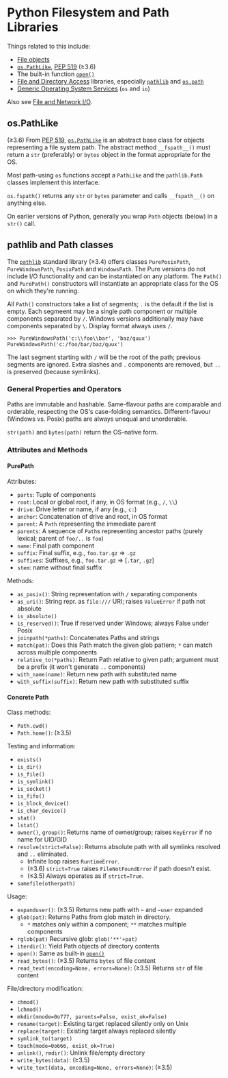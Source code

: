 Python Filesystem and Path Libraries
====================================

Things related to this include:
* [File objects]
* [`os.PathLike`], [PEP 519] \(≥3.6)
* The built-in function [`open()`]
* [File and Directory Access][stdlib-filedir] libraries,
  especially [`pathlib`] and [`os.path`]
* [Generic Operating System Services][stdlib-genos] (`os` and `io`)

Also see [File and Network I/O](io.md).


os.PathLike
-----------

(≥3.6) From [PEP 519], [`os.PathLike`] is an abstract base class for
objects representing a file system path. The abstract method
`__fspath__()` must return a `str` (preferably) or `bytes` object in
the format appropriate for the OS.

Most path-using `os` functions accept a `PathLike` and the
`pathlib.Path` classes implement this interface.

`os.fspath()` returns any `str` or `bytes` parameter and calls
`__fspath__()` on anything else.

On earlier versions of Python, generally you wrap `Path` objects
(below) in a `str()` call.


pathlib and Path classes
------------------------

The [`pathlib`] standard library (≥3.4) offers classes `PurePosixPath`,
`PureWindowsPath`, `PosixPath` and `WindowsPath`. The Pure versions do
not include I/O functionality and can be instantiated on any platform.
The `Path()` and `PurePath()` constructors will instantiate an
appropriate class for the OS on which they're running.

All `Path()` constructors take a list of segments; `.` is the default
if the list is empty. Each segmeent may be a single path component or
multiple components separated by `/`. Windows versions additionally
may have components separated by `\`. Display format always uses `/`.

    >>> PureWindowsPath('c:\\foo\\bar', 'baz/quux')
    PureWindowsPath('c:/foo/bar/baz/quux')

The last segment starting with `/` will be the root of the path;
previous segments are ignored. Extra slashes and `.` components are
removed, but `..` is preserved (because symlinks).

### General Properties and Operators

Paths are immutable and hashable. Same-flavour paths are comparable
and orderable, respecting the OS's case-folding semantics. Different-flavour
(Windows vs. Posix) paths are always unequal and unorderable.

`str(path)` and `bytes(path)` return the OS-native form.

### Attributes and Methods

#### PurePath

Attributes:
* `parts`: Tuple of components
* `root`: Local or global root, if any, in OS format (e.g., `/`, `\\`)
* `drive`: Drive letter or name, if any (e.g., `c:`)
* `anchor`: Concatenation of drive and root, in OS format
* `parent`: A `Path` representing the immediate parent
* `parents`: A sequence of `Path`s representing ancestor paths (purely
   lexical; parent of `foo/..` is `foo`)
* `name`: Final path component
* `suffix`: Final suffix, e.g., `foo.tar.gz` ⇒ `.gz`
* `suffixes`: Suffixes, e.g., `foo.tar.gz` ⇒ [`.tar`, `.gz`]
* `stem`: name without final suffix

Methods:
* `as_posix()`: String representation with `/` separating components
* `as_uri()`: String repr. as `file:///` URI;
  raises `ValueError` if path not absolute
* `is_absolute()`
* `is_reserved()`: True if reserved under Windows; always False under Posix
* `joinpath(*paths)`: Concatenates Paths and strings
* `match(pat)`: Does this Path match the given glob pattern; `*` can match
  across multiple components
* `relative_to(*paths)`: Return Path relative to given path; argument
   must be a prefix (it won't generate `..` components)
* `with_name(name)`: Return new path with substituted name
* `with_suffix(suffix)`: Return new path with substituted suffix

#### Concrete Path

Class methods:
* `Path.cwd()`
* `Path.home()`: (≥3.5)

Testing and information:
* `exists()`
* `is_dir()`
* `is_file()`
* `is_symlink()`
* `is_socket()`
* `is_fifo()`
* `is_block_device()`
* `is_char_device()`
* `stat()`
* `lstat()`
* `owner()`, `group()`: Returns name of owner/group;
   raises `KeyError` if no name for UID/GID
* `resolve(strict=False)`:
  Returns absolute path with all symlinks resolved and `..` eliminated.
  - Infinite loop raises `RuntimeError`.
  - (≥3.6) `strict=True` raises `FileNotFoundError` if path doesn't exist.
  - (≤3.5) Always operates as if `strict=True`.
* `samefile(otherpath)`

Usage:
* `expanduser()`: (≥3.5) Returns new path with `~` and `~user` expanded
* `glob(pat)`: Returns Paths from glob match in directory.
  - `*` matches only within a component; `**` matches multiple components
* `rglob(pat)` Recursive glob: `glob('**'+pat)`
* `iterdir()`: Yield Path objects of directory contents
* `open()`: Same as built-in [`open()`]
* `read_bytes()`: (≥3.5) Returns `bytes` of file content
* `read_text(encoding=None, errors=None)`: (≥3.5) Returns `str` of file content

File/directory modification:
* `chmod()`
* `lchmod()`
* `mkdir(mnode=0o777, parents=False, exist_ok=False)`
* `rename(target)`: Existing target replaced silently only on Unix
* `replace(target)`: Existing target always replaced silently
* `symlink_to(target)`
* `touch(mode=0o666, exist_ok=True)`
* `unlink()`, `rmdir()`: Unlink file/empty directory
* `write_bytes(data)`: (≥3.5)
* `write_text(data, encoding=None, errors=None)`: (≥3.5)



[PEP 519]: https://www.python.org/dev/peps/pep-0519
[`open()`]: https://docs.python.org/3/library/functions.html#open
[`os.PathLike`]: https://docs.python.org/3/library/os.html#os.PathLike
[`os.path`]: https://docs.python.org/3/library/os.path.html
[`pathlib`]: https://docs.python.org/3/library/pathlib.html
[file objects]: https://docs.python.org/3/glossary.html#term-file-object
[stdlib-filedir]: https://docs.python.org/3/library/filesys.html
[stdlib-genos]: https://docs.python.org/3/library/allos.html
